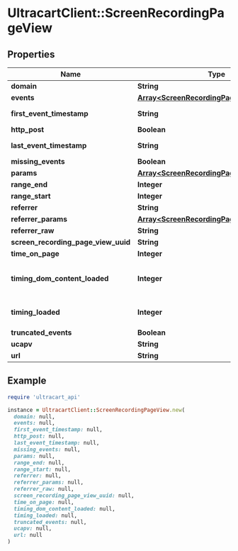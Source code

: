 # UltracartClient::ScreenRecordingPageView

## Properties

| Name | Type | Description | Notes |
| ---- | ---- | ----------- | ----- |
| **domain** | **String** |  | [optional] |
| **events** | [**Array&lt;ScreenRecordingPageViewEvent&gt;**](ScreenRecordingPageViewEvent.md) |  | [optional] |
| **first_event_timestamp** | **String** | First event timestamp | [optional] |
| **http_post** | **Boolean** |  | [optional] |
| **last_event_timestamp** | **String** | Last event timestamp | [optional] |
| **missing_events** | **Boolean** |  | [optional] |
| **params** | [**Array&lt;ScreenRecordingPageViewParameter&gt;**](ScreenRecordingPageViewParameter.md) |  | [optional] |
| **range_end** | **Integer** |  | [optional] |
| **range_start** | **Integer** |  | [optional] |
| **referrer** | **String** |  | [optional] |
| **referrer_params** | [**Array&lt;ScreenRecordingPageViewParameter&gt;**](ScreenRecordingPageViewParameter.md) |  | [optional] |
| **referrer_raw** | **String** |  | [optional] |
| **screen_recording_page_view_uuid** | **String** |  | [optional] |
| **time_on_page** | **Integer** |  | [optional] |
| **timing_dom_content_loaded** | **Integer** | Amount of time for DOMContentLoaded event to fire (milliseconds) | [optional] |
| **timing_loaded** | **Integer** | Amount of time for loaded event to fire (milliseconds) | [optional] |
| **truncated_events** | **Boolean** |  | [optional] |
| **ucapv** | **String** |  | [optional] |
| **url** | **String** |  | [optional] |

## Example

```ruby
require 'ultracart_api'

instance = UltracartClient::ScreenRecordingPageView.new(
  domain: null,
  events: null,
  first_event_timestamp: null,
  http_post: null,
  last_event_timestamp: null,
  missing_events: null,
  params: null,
  range_end: null,
  range_start: null,
  referrer: null,
  referrer_params: null,
  referrer_raw: null,
  screen_recording_page_view_uuid: null,
  time_on_page: null,
  timing_dom_content_loaded: null,
  timing_loaded: null,
  truncated_events: null,
  ucapv: null,
  url: null
)
```

